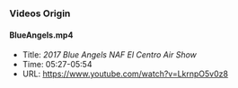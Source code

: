 ### Videos Origin
#### BlueAngels.mp4
* Title: _2017 Blue Angels NAF El Centro Air Show_
* Time:  05:27-05:54
* URL:   https://www.youtube.com/watch?v=LkrnpO5v0z8
